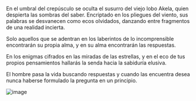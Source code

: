 En el umbral del crepúsculo se oculta el susurro del viejo lobo Akela, quien despierta las sombras del saber. Encriptado en los pliegues del viento, sus palabras se desvanecen como ecos olvidados, danzando entre fragmentos de una realidad incierta. 

Solo aquellos que se adentran en los laberintos de lo incomprensible encontrarán su propia alma, y en su alma encontrarán las respuestas. 

En los enigmas cifrados en las miradas de las estrellas, y en el eco de tus propios pensamientos hallarás la senda hacia la sabiduría elusiva.

El hombre pasa la vida buscando respuestas y cuando las encuentra desea nunca haberse formulado la pregunta en un principio.

![image](https://github.com/Fz3r0/Fz3r0_-_SQLi/assets/94720207/54b3239c-abc6-40f8-94de-fd83169eb62f)
